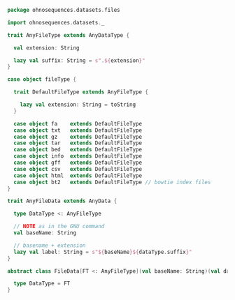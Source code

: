 
```scala
package ohnosequences.datasets.files

import ohnosequences.datasets._

trait AnyFileType extends AnyDataType {

  val extension: String

  lazy val suffix: String = s".${extension}"
}

case object fileType {

  trait DefaultFileType extends AnyFileType {

    lazy val extension: String = toString
  }

  case object fa    extends DefaultFileType
  case object txt   extends DefaultFileType
  case object gz    extends DefaultFileType
  case object tar   extends DefaultFileType
  case object bed   extends DefaultFileType
  case object info  extends DefaultFileType
  case object gff   extends DefaultFileType
  case object csv   extends DefaultFileType
  case object html  extends DefaultFileType
  case object bt2   extends DefaultFileType // bowtie index files
}

trait AnyFileData extends AnyData {

  type DataType <: AnyFileType

  // NOTE as in the GNU command
  val baseName: String

  // basename + extension
  lazy val label: String = s"${baseName}${dataType.suffix}"
}

abstract class FileData[FT <: AnyFileType](val baseName: String)(val dataType: FT) extends AnyFileData {

  type DataType = FT
}

```




[test/scala/fileData.scala]: ../../../test/scala/fileData.scala.md
[test/scala/Datasets.scala]: ../../../test/scala/Datasets.scala.md
[main/scala/illumina/package.scala]: ../illumina/package.scala.md
[main/scala/illumina/reads.scala]: ../illumina/reads.scala.md
[main/scala/fileData.scala]: ../fileData.scala.md
[main/scala/package.scala]: ../package.scala.md
[main/scala/files/files.scala]: files.scala.md
[main/scala/locations.scala]: ../locations.scala.md
[main/scala/data.scala]: ../data.scala.md